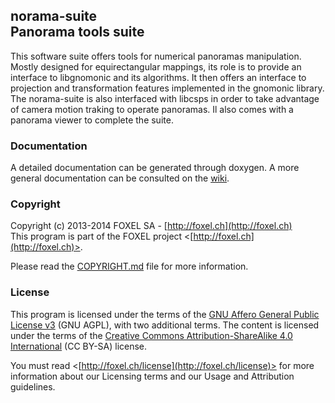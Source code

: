 
## norama-suite<br />Panorama tools suite

This software suite offers tools for numerical panoramas manipulation. Mostly designed for equirectangular mappings, its role is to provide an interface to libgnomonic and its algorithms. It then offers an interface to projection and transformation features implemented in the gnomonic library. The norama-suite is also interfaced with libcsps in order to take advantage of camera motion traking to operate panoramas. Il also comes with a panorama viewer to complete the suite.


### Documentation

A detailed documentation can be generated through doxygen. A more general documentation can be consulted on the [wiki](https://github.com/FoxelSA/norama-suite/wiki).

### Copyright

Copyright (c) 2013-2014 FOXEL SA - [http://foxel.ch](http://foxel.ch)<br />
This program is part of the FOXEL project <[http://foxel.ch](http://foxel.ch)>.

Please read the [COPYRIGHT.md](COPYRIGHT.md) file for more information.


### License

This program is licensed under the terms of the
[GNU Affero General Public License v3](http://www.gnu.org/licenses/agpl.html)
(GNU AGPL), with two additional terms. The content is licensed under the terms
of the
[Creative Commons Attribution-ShareAlike 4.0 International](http://creativecommons.org/licenses/by-sa/4.0/)
(CC BY-SA) license.

You must read <[http://foxel.ch/license](http://foxel.ch/license)> for more
information about our Licensing terms and our Usage and Attribution guidelines.
